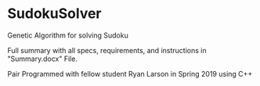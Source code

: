 # SudokuSolver
Genetic Algorithm for solving Sudoku

Full summary with all specs, requirements, and instructions in "Summary.docx" File.

Pair Programmed with fellow student Ryan Larson in Spring 2019 using C++
